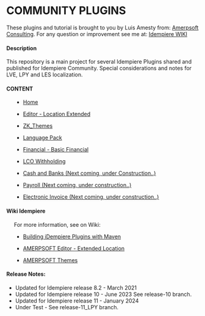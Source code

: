
# <b>COMMUNITY PLUGINS</b>
These plugins and tutorial is brought to you by Luis Amesty from: [Amerpsoft Consulting](http://amerpsoft.com/). For any question or improvement see me at: [Idempiere WIKI](https://wiki.idempiere.org/en/User:Luisamesty)

#### <b>Description</b>

This repository is a main project for several Idempiere Plugins shared and published for Idempiere Community.
Special considerations and notes for LVE, LPY and LES localization.

#### <b>CONTENT</b>

<div style="padding-left: 20px;">

- [Home](https://github.com/luisamesty/Amerpsoft-iDempiere-community/blob/master/README.md)

- [Editor - Location Extended](./org.amerpsoft.com.idempiere.editors-com/README.md)

- [ZK_Themes](./org.amerpsoft.com.idempiere.zk_themes/README.md)

- [Language Pack](./org.amerpsoft.com.idempiere.languages/README.md)

- [Financial - Basic Financial](./org.amerpsoft.com.idempiere.financial/README.md)

- [LCO Withholding](./org.amerpsoft.com.idempiere.lco.withholding/README.md)

- [Cash and Banks (Next coming, under Construction..)](./README.md)

- [Payroll (Next coming, under construction..)](./README.md)

- [Electronic Invoice (Next coming, under construction..)](./README.md)

</div>

#### <b>Wiki Idempiere</b>
<div style="padding-left: 20px;">
For more information, see on Wiki: 

- [Building iDempiere Plugins with Maven](https://wiki.idempiere.org/en/Building_iDempiere_Plugins_with_Maven)

- [AMERPSOFT Editor - Extended Location](http://wiki.idempiere.org/en/Plugin:_Extended_Location)

- [AMERPSOFT Themes](https://wiki.idempiere.org/en/Plugin:_Themes_Amerpsoft)

</div>

#### Release Notes:

- Updated for Idempiere release 8.2 - March 2021
- Updated for Idempiere release 10 - June 2023
  See release-10 branch.
- Updated for Idempiere release 11 - January 2024
- Under Test - See release-11_LPY branch.
